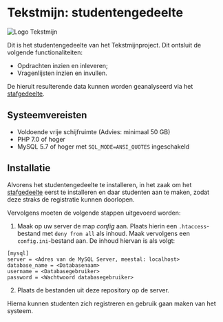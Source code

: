 
# Tekstmijn: studentengedeelte
![Logo Tekstmijn](https://tekstmijn.nl/staff/assets/img/mailheader.png)

Dit is het studentengedeelte van het Tekstmijnproject. 
Dit ontsluit de volgende functionaliteiten:
*   Opdrachten inzien en inleveren;
*   Vragenlijsten inzien en invullen.

De hieruit resulterende data kunnen worden geanalyseerd via het
[stafgedeelte](https://www.github.com/leonmelein/tekstmijn_staff).

## Systeemvereisten
*   Voldoende vrije schijfruimte (Advies: minimaal 50 GB)
*   PHP 7.0 of hoger
*   MySQL 5.7 of hoger met `SQL_MODE=ANSI_QUOTES` ingeschakeld

## Installatie
Alvorens het studentengedeelte te installeren, 
in het zaak om het [stafgedeelte](https://www.github.com/leonmelein/tekstmijn_staff) eerst te installeren 
en daar studenten aan te maken, zodat deze straks
de registratie kunnen doorlopen.

Vervolgens moeten de volgende stappen uitgevoerd worden: 
1.  Maak op uw server de map _config_ aan. Plaats hierin een `.htaccess`-bestand
met `deny from all` als inhoud. Maak vervolgens een `config.ini`-bestand
aan. De inhoud hiervan is als volgt: 
```
[mysql]
server = <Adres van de MySQL Server, meestal: localhost>
database_name = <Databasenaam>
username = <Databasegebruiker>
password = <Wachtwoord databasegebruiker>
```

2.  Plaats de bestanden uit deze repository op de server.

Hierna kunnen studenten zich registreren en gebruik 
gaan maken van het systeem.

